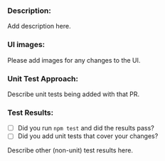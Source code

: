 ### Description:

Add description here.

### UI images:

Please add images for any changes to the UI.

### Unit Test Approach:

Describe unit tests being added with that PR.

### Test Results:
- [ ] Did you run `npm test` and did the results pass?
- [ ] Did you add unit tests that cover your changes?

Describe other (non-unit) test results here.
